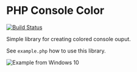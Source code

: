 PHP Console Color
=================

[![Build Status](https://travis-ci.org/JakubOnderka/PHP-Console-Color.svg?branch=master)](https://travis-ci.org/JakubOnderka/PHP-Console-Color)

Simple library for creating colored console ouput.

See `example.php` how to use this library.

![Example from Windows 10](https://user-images.githubusercontent.com/89590/40762008-687f909a-646c-11e8-88d6-e268a064be4c.png)
